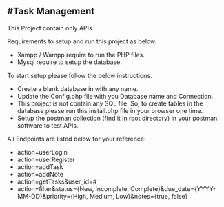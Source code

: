 #Task Management
---------------------------------

This Project contain only APIs.

Requirements to setup and run this project as below.
- Xampp / Wampp require to run the PHP files.
- Mysql require to setup the database.


To start setup please follow the below instructions.
- Create a blank database in with any name.
- Update the Config.php file with you Database name and Connection.
- This project is not contain any SQL file. So, to create tables in the database please run this install.php file in your browser one time.
- Setup the postman collection (find it in root directory) in your postman software to test APIs.


All Endpoints are listed below for your reference:
- action=userLogin
- action=userRegister
- action=addTask
- action=addNote
- action=getTasks&user_id=#
- action=filter&status={New, Incomplete, Complete}&due_date={YYYY-MM-DD}&priority={High, Medium, Low}&notes={true, false}
